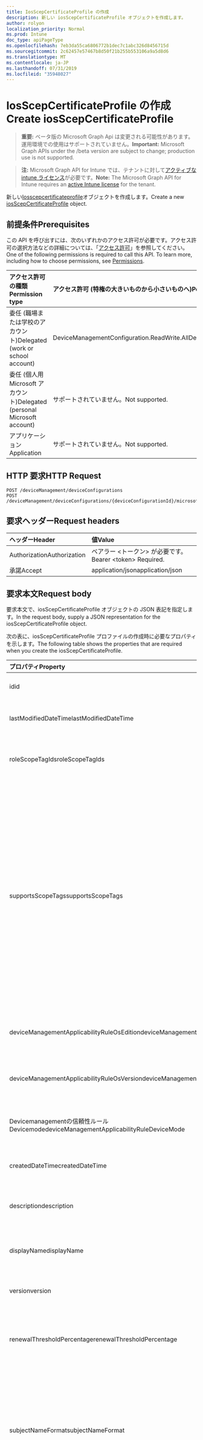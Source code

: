 ```yaml
---
title: IosScepCertificateProfile の作成
description: 新しい iosScepCertificateProfile オブジェクトを作成します。
author: rolyon
localization_priority: Normal
ms.prod: Intune
doc_type: apiPageType
ms.openlocfilehash: 7eb3da55ca6806772b1dec7c1abc326d8456715d
ms.sourcegitcommit: 2c62457e57467b8d50f21b255b553106a9a5d8d6
ms.translationtype: MT
ms.contentlocale: ja-JP
ms.lasthandoff: 07/31/2019
ms.locfileid: "35948027"
---
```

# <a name="create-iosscepcertificateprofile"></a><span data-ttu-id="f102a-103">IosScepCertificateProfile の作成</span><span class="sxs-lookup"><span data-stu-id="f102a-103">Create iosScepCertificateProfile</span></span>

> <span data-ttu-id="f102a-104">**重要:** ベータ版の Microsoft Graph Api は変更される可能性があります。運用環境での使用はサポートされていません。</span><span class="sxs-lookup"><span data-stu-id="f102a-104">**Important:** Microsoft Graph APIs under the /beta version are subject to change; production use is not supported.</span></span>

> <span data-ttu-id="f102a-105">**注:** Microsoft Graph API for Intune では、テナントに対して[アクティブな intune ライセンス](https://go.microsoft.com/fwlink/?linkid=839381)が必要です。</span><span class="sxs-lookup"><span data-stu-id="f102a-105">**Note:** The Microsoft Graph API for Intune requires an [active Intune license](https://go.microsoft.com/fwlink/?linkid=839381) for the tenant.</span></span>

<span data-ttu-id="f102a-106">新しい[Iosscepcertificateprofile](../resources/intune-deviceconfig-iosscepcertificateprofile.md)オブジェクトを作成します。</span><span class="sxs-lookup"><span data-stu-id="f102a-106">Create a new [iosScepCertificateProfile](../resources/intune-deviceconfig-iosscepcertificateprofile.md) object.</span></span>

## <a name="prerequisites"></a><span data-ttu-id="f102a-107">前提条件</span><span class="sxs-lookup"><span data-stu-id="f102a-107">Prerequisites</span></span>
<span data-ttu-id="f102a-p101">この API を呼び出すには、次のいずれかのアクセス許可が必要です。アクセス許可の選択方法などの詳細については、「[アクセス許可](/graph/permissions-reference)」を参照してください。</span><span class="sxs-lookup"><span data-stu-id="f102a-p101">One of the following permissions is required to call this API. To learn more, including how to choose permissions, see [Permissions](/graph/permissions-reference).</span></span>

|<span data-ttu-id="f102a-110">アクセス許可の種類</span><span class="sxs-lookup"><span data-stu-id="f102a-110">Permission type</span></span>|<span data-ttu-id="f102a-111">アクセス許可 (特権の大きいものから小さいものへ)</span><span class="sxs-lookup"><span data-stu-id="f102a-111">Permissions (from most to least privileged)</span></span>|
|:---|:---|
|<span data-ttu-id="f102a-112">委任 (職場または学校のアカウント)</span><span class="sxs-lookup"><span data-stu-id="f102a-112">Delegated (work or school account)</span></span>|<span data-ttu-id="f102a-113">DeviceManagementConfiguration.ReadWrite.All</span><span class="sxs-lookup"><span data-stu-id="f102a-113">DeviceManagementConfiguration.ReadWrite.All</span></span>|
|<span data-ttu-id="f102a-114">委任 (個人用 Microsoft アカウント)</span><span class="sxs-lookup"><span data-stu-id="f102a-114">Delegated (personal Microsoft account)</span></span>|<span data-ttu-id="f102a-115">サポートされていません。</span><span class="sxs-lookup"><span data-stu-id="f102a-115">Not supported.</span></span>|
|<span data-ttu-id="f102a-116">アプリケーション</span><span class="sxs-lookup"><span data-stu-id="f102a-116">Application</span></span>|<span data-ttu-id="f102a-117">サポートされていません。</span><span class="sxs-lookup"><span data-stu-id="f102a-117">Not supported.</span></span>|

## <a name="http-request"></a><span data-ttu-id="f102a-118">HTTP 要求</span><span class="sxs-lookup"><span data-stu-id="f102a-118">HTTP Request</span></span>
<!-- {
  "blockType": "ignored"
}
-->
``` http
POST /deviceManagement/deviceConfigurations
POST /deviceManagement/deviceConfigurations/{deviceConfigurationId}/microsoft.graph.windowsDomainJoinConfiguration/networkAccessConfigurations
```

## <a name="request-headers"></a><span data-ttu-id="f102a-119">要求ヘッダー</span><span class="sxs-lookup"><span data-stu-id="f102a-119">Request headers</span></span>
|<span data-ttu-id="f102a-120">ヘッダー</span><span class="sxs-lookup"><span data-stu-id="f102a-120">Header</span></span>|<span data-ttu-id="f102a-121">値</span><span class="sxs-lookup"><span data-stu-id="f102a-121">Value</span></span>|
|:---|:---|
|<span data-ttu-id="f102a-122">Authorization</span><span class="sxs-lookup"><span data-stu-id="f102a-122">Authorization</span></span>|<span data-ttu-id="f102a-123">ベアラー &lt;トークン&gt; が必要です。</span><span class="sxs-lookup"><span data-stu-id="f102a-123">Bearer &lt;token&gt; Required.</span></span>|
|<span data-ttu-id="f102a-124">承諾</span><span class="sxs-lookup"><span data-stu-id="f102a-124">Accept</span></span>|<span data-ttu-id="f102a-125">application/json</span><span class="sxs-lookup"><span data-stu-id="f102a-125">application/json</span></span>|

## <a name="request-body"></a><span data-ttu-id="f102a-126">要求本文</span><span class="sxs-lookup"><span data-stu-id="f102a-126">Request body</span></span>
<span data-ttu-id="f102a-127">要求本文で、iosScepCertificateProfile オブジェクトの JSON 表記を指定します。</span><span class="sxs-lookup"><span data-stu-id="f102a-127">In the request body, supply a JSON representation for the iosScepCertificateProfile object.</span></span>

<span data-ttu-id="f102a-128">次の表に、iosScepCertificateProfile プロファイルの作成時に必要なプロパティを示します。</span><span class="sxs-lookup"><span data-stu-id="f102a-128">The following table shows the properties that are required when you create the iosScepCertificateProfile.</span></span>

|<span data-ttu-id="f102a-129">プロパティ</span><span class="sxs-lookup"><span data-stu-id="f102a-129">Property</span></span>|<span data-ttu-id="f102a-130">型</span><span class="sxs-lookup"><span data-stu-id="f102a-130">Type</span></span>|<span data-ttu-id="f102a-131">説明</span><span class="sxs-lookup"><span data-stu-id="f102a-131">Description</span></span>|
|:---|:---|:---|
|<span data-ttu-id="f102a-132">id</span><span class="sxs-lookup"><span data-stu-id="f102a-132">id</span></span>|<span data-ttu-id="f102a-133">文字列</span><span class="sxs-lookup"><span data-stu-id="f102a-133">String</span></span>|<span data-ttu-id="f102a-134">エンティティのキー。</span><span class="sxs-lookup"><span data-stu-id="f102a-134">Key of the entity.</span></span> <span data-ttu-id="f102a-135">[deviceConfiguration](../resources/intune-deviceconfig-deviceconfiguration.md) から継承します</span><span class="sxs-lookup"><span data-stu-id="f102a-135">Inherited from [deviceConfiguration](../resources/intune-deviceconfig-deviceconfiguration.md)</span></span>|
|<span data-ttu-id="f102a-136">lastModifiedDateTime</span><span class="sxs-lookup"><span data-stu-id="f102a-136">lastModifiedDateTime</span></span>|<span data-ttu-id="f102a-137">DateTimeOffset</span><span class="sxs-lookup"><span data-stu-id="f102a-137">DateTimeOffset</span></span>|<span data-ttu-id="f102a-138">オブジェクトの最終更新の DateTime。</span><span class="sxs-lookup"><span data-stu-id="f102a-138">DateTime the object was last modified.</span></span> <span data-ttu-id="f102a-139">[deviceConfiguration](../resources/intune-deviceconfig-deviceconfiguration.md) から継承します</span><span class="sxs-lookup"><span data-stu-id="f102a-139">Inherited from [deviceConfiguration](../resources/intune-deviceconfig-deviceconfiguration.md)</span></span>|
|<span data-ttu-id="f102a-140">roleScopeTagIds</span><span class="sxs-lookup"><span data-stu-id="f102a-140">roleScopeTagIds</span></span>|<span data-ttu-id="f102a-141">文字列コレクション</span><span class="sxs-lookup"><span data-stu-id="f102a-141">String collection</span></span>|<span data-ttu-id="f102a-142">このエンティティインスタンスの範囲タグのリスト。</span><span class="sxs-lookup"><span data-stu-id="f102a-142">List of Scope Tags for this Entity instance.</span></span> <span data-ttu-id="f102a-143">[deviceConfiguration](../resources/intune-deviceconfig-deviceconfiguration.md) から継承します</span><span class="sxs-lookup"><span data-stu-id="f102a-143">Inherited from [deviceConfiguration](../resources/intune-deviceconfig-deviceconfiguration.md)</span></span>|
|<span data-ttu-id="f102a-144">supportsScopeTags</span><span class="sxs-lookup"><span data-stu-id="f102a-144">supportsScopeTags</span></span>|<span data-ttu-id="f102a-145">Boolean</span><span class="sxs-lookup"><span data-stu-id="f102a-145">Boolean</span></span>|<span data-ttu-id="f102a-146">基になるデバイス構成がスコープタグの割り当てをサポートしているかどうかを示します。</span><span class="sxs-lookup"><span data-stu-id="f102a-146">Indicates whether or not the underlying Device Configuration supports the assignment of scope tags.</span></span> <span data-ttu-id="f102a-147">この値が false である場合、ScopeTags プロパティへの割り当ては許可されません。エンティティは、スコープを持つユーザーには表示されません。</span><span class="sxs-lookup"><span data-stu-id="f102a-147">Assigning to the ScopeTags property is not allowed when this value is false and entities will not be visible to scoped users.</span></span> <span data-ttu-id="f102a-148">これは Silverlight で作成された従来のポリシーに対して実行され、Azure ポータルでポリシーを削除して再作成することによって解決できます。</span><span class="sxs-lookup"><span data-stu-id="f102a-148">This occurs for Legacy policies created in Silverlight and can be resolved by deleting and recreating the policy in the Azure Portal.</span></span> <span data-ttu-id="f102a-149">このプロパティに値を設定するには、 SetExtrusionDirection メソッドを適用します。</span><span class="sxs-lookup"><span data-stu-id="f102a-149">This property is read-only.</span></span> <span data-ttu-id="f102a-150">[deviceConfiguration](../resources/intune-deviceconfig-deviceconfiguration.md) から継承します</span><span class="sxs-lookup"><span data-stu-id="f102a-150">Inherited from [deviceConfiguration](../resources/intune-deviceconfig-deviceconfiguration.md)</span></span>|
|<span data-ttu-id="f102a-151">deviceManagementApplicabilityRuleOsEdition</span><span class="sxs-lookup"><span data-stu-id="f102a-151">deviceManagementApplicabilityRuleOsEdition</span></span>|[<span data-ttu-id="f102a-152">deviceManagementApplicabilityRuleOsEdition</span><span class="sxs-lookup"><span data-stu-id="f102a-152">deviceManagementApplicabilityRuleOsEdition</span></span>](../resources/intune-deviceconfig-devicemanagementapplicabilityruleosedition.md)|<span data-ttu-id="f102a-153">このポリシーの OS エディションの適用。</span><span class="sxs-lookup"><span data-stu-id="f102a-153">The OS edition applicability for this Policy.</span></span> <span data-ttu-id="f102a-154">[deviceConfiguration](../resources/intune-deviceconfig-deviceconfiguration.md) から継承します</span><span class="sxs-lookup"><span data-stu-id="f102a-154">Inherited from [deviceConfiguration](../resources/intune-deviceconfig-deviceconfiguration.md)</span></span>|
|<span data-ttu-id="f102a-155">deviceManagementApplicabilityRuleOsVersion</span><span class="sxs-lookup"><span data-stu-id="f102a-155">deviceManagementApplicabilityRuleOsVersion</span></span>|[<span data-ttu-id="f102a-156">deviceManagementApplicabilityRuleOsVersion</span><span class="sxs-lookup"><span data-stu-id="f102a-156">deviceManagementApplicabilityRuleOsVersion</span></span>](../resources/intune-deviceconfig-devicemanagementapplicabilityruleosversion.md)|<span data-ttu-id="f102a-157">このポリシーの OS バージョン適用ルール。</span><span class="sxs-lookup"><span data-stu-id="f102a-157">The OS version applicability rule for this Policy.</span></span> <span data-ttu-id="f102a-158">[deviceConfiguration](../resources/intune-deviceconfig-deviceconfiguration.md) から継承します</span><span class="sxs-lookup"><span data-stu-id="f102a-158">Inherited from [deviceConfiguration](../resources/intune-deviceconfig-deviceconfiguration.md)</span></span>|
|<span data-ttu-id="f102a-159">Devicemanagementの信頼性ルール Devicemode</span><span class="sxs-lookup"><span data-stu-id="f102a-159">deviceManagementApplicabilityRuleDeviceMode</span></span>|[<span data-ttu-id="f102a-160">Devicemanagementの信頼性ルール Devicemode</span><span class="sxs-lookup"><span data-stu-id="f102a-160">deviceManagementApplicabilityRuleDeviceMode</span></span>](../resources/intune-deviceconfig-devicemanagementapplicabilityruledevicemode.md)|<span data-ttu-id="f102a-161">このポリシーのデバイスモード適用ルール。</span><span class="sxs-lookup"><span data-stu-id="f102a-161">The device mode applicability rule for this Policy.</span></span> <span data-ttu-id="f102a-162">[deviceConfiguration](../resources/intune-deviceconfig-deviceconfiguration.md) から継承します</span><span class="sxs-lookup"><span data-stu-id="f102a-162">Inherited from [deviceConfiguration](../resources/intune-deviceconfig-deviceconfiguration.md)</span></span>|
|<span data-ttu-id="f102a-163">createdDateTime</span><span class="sxs-lookup"><span data-stu-id="f102a-163">createdDateTime</span></span>|<span data-ttu-id="f102a-164">DateTimeOffset</span><span class="sxs-lookup"><span data-stu-id="f102a-164">DateTimeOffset</span></span>|<span data-ttu-id="f102a-165">オブジェクトが作成された DateTime。</span><span class="sxs-lookup"><span data-stu-id="f102a-165">DateTime the object was created.</span></span> <span data-ttu-id="f102a-166">[deviceConfiguration](../resources/intune-deviceconfig-deviceconfiguration.md) から継承します</span><span class="sxs-lookup"><span data-stu-id="f102a-166">Inherited from [deviceConfiguration](../resources/intune-deviceconfig-deviceconfiguration.md)</span></span>|
|<span data-ttu-id="f102a-167">description</span><span class="sxs-lookup"><span data-stu-id="f102a-167">description</span></span>|<span data-ttu-id="f102a-168">String</span><span class="sxs-lookup"><span data-stu-id="f102a-168">String</span></span>|<span data-ttu-id="f102a-169">管理者が指定した、デバイス構成についての説明。</span><span class="sxs-lookup"><span data-stu-id="f102a-169">Admin provided description of the Device Configuration.</span></span> <span data-ttu-id="f102a-170">[deviceConfiguration](../resources/intune-deviceconfig-deviceconfiguration.md) から継承します</span><span class="sxs-lookup"><span data-stu-id="f102a-170">Inherited from [deviceConfiguration](../resources/intune-deviceconfig-deviceconfiguration.md)</span></span>|
|<span data-ttu-id="f102a-171">displayName</span><span class="sxs-lookup"><span data-stu-id="f102a-171">displayName</span></span>|<span data-ttu-id="f102a-172">String</span><span class="sxs-lookup"><span data-stu-id="f102a-172">String</span></span>|<span data-ttu-id="f102a-173">管理者が指定した、デバイス構成の名前。</span><span class="sxs-lookup"><span data-stu-id="f102a-173">Admin provided name of the device configuration.</span></span> <span data-ttu-id="f102a-174">[deviceConfiguration](../resources/intune-deviceconfig-deviceconfiguration.md) から継承します</span><span class="sxs-lookup"><span data-stu-id="f102a-174">Inherited from [deviceConfiguration](../resources/intune-deviceconfig-deviceconfiguration.md)</span></span>|
|<span data-ttu-id="f102a-175">version</span><span class="sxs-lookup"><span data-stu-id="f102a-175">version</span></span>|<span data-ttu-id="f102a-176">Int32</span><span class="sxs-lookup"><span data-stu-id="f102a-176">Int32</span></span>|<span data-ttu-id="f102a-177">デバイス構成のバージョン。</span><span class="sxs-lookup"><span data-stu-id="f102a-177">Version of the device configuration.</span></span> <span data-ttu-id="f102a-178">[deviceConfiguration](../resources/intune-deviceconfig-deviceconfiguration.md) から継承します</span><span class="sxs-lookup"><span data-stu-id="f102a-178">Inherited from [deviceConfiguration](../resources/intune-deviceconfig-deviceconfiguration.md)</span></span>|
|<span data-ttu-id="f102a-179">renewalThresholdPercentage</span><span class="sxs-lookup"><span data-stu-id="f102a-179">renewalThresholdPercentage</span></span>|<span data-ttu-id="f102a-180">Int32</span><span class="sxs-lookup"><span data-stu-id="f102a-180">Int32</span></span>|<span data-ttu-id="f102a-181">証明書の更新しきい値の割合。</span><span class="sxs-lookup"><span data-stu-id="f102a-181">Certificate renewal threshold percentage.</span></span> <span data-ttu-id="f102a-182">有効な値は、 [Ioscertificateprofilebase](../resources/intune-deviceconfig-ioscertificateprofilebase.md)から継承された値 1 ~ 99 です。</span><span class="sxs-lookup"><span data-stu-id="f102a-182">Valid values 1 to 99 Inherited from [iosCertificateProfileBase](../resources/intune-deviceconfig-ioscertificateprofilebase.md)</span></span>|
|<span data-ttu-id="f102a-183">subjectNameFormat</span><span class="sxs-lookup"><span data-stu-id="f102a-183">subjectNameFormat</span></span>|[<span data-ttu-id="f102a-184">appleSubjectNameFormat</span><span class="sxs-lookup"><span data-stu-id="f102a-184">appleSubjectNameFormat</span></span>](../resources/intune-deviceconfig-applesubjectnameformat.md)|<span data-ttu-id="f102a-185">証明書のサブジェクト名の形式。</span><span class="sxs-lookup"><span data-stu-id="f102a-185">Certificate Subject Name Format.</span></span> <span data-ttu-id="f102a-186">[Ioscertificateprofilebase](../resources/intune-deviceconfig-ioscertificateprofilebase.md)から継承します。</span><span class="sxs-lookup"><span data-stu-id="f102a-186">Inherited from [iosCertificateProfileBase](../resources/intune-deviceconfig-ioscertificateprofilebase.md).</span></span> <span data-ttu-id="f102a-187">使用可能な値: `commonName`、`commonNameAsEmail`、`custom`、`commonNameIncludingEmail`、`commonNameAsIMEI`、`commonNameAsSerialNumber`。</span><span class="sxs-lookup"><span data-stu-id="f102a-187">Possible values are: `commonName`, `commonNameAsEmail`, `custom`, `commonNameIncludingEmail`, `commonNameAsIMEI`, `commonNameAsSerialNumber`.</span></span>|
|<span data-ttu-id="f102a-188">subjectAlternativeNameType</span><span class="sxs-lookup"><span data-stu-id="f102a-188">subjectAlternativeNameType</span></span>|[<span data-ttu-id="f102a-189">subjectAlternativeNameType</span><span class="sxs-lookup"><span data-stu-id="f102a-189">subjectAlternativeNameType</span></span>](../resources/intune-deviceconfig-subjectalternativenametype.md)|<span data-ttu-id="f102a-190">証明書のサブジェクトの別名の種類。</span><span class="sxs-lookup"><span data-stu-id="f102a-190">Certificate Subject Alternative Name type.</span></span> <span data-ttu-id="f102a-191">[Ioscertificateprofilebase](../resources/intune-deviceconfig-ioscertificateprofilebase.md)から継承します。</span><span class="sxs-lookup"><span data-stu-id="f102a-191">Inherited from [iosCertificateProfileBase](../resources/intune-deviceconfig-ioscertificateprofilebase.md).</span></span> <span data-ttu-id="f102a-192">可能な値は、`none`、`emailAddress`、`userPrincipalName`、`customAzureADAttribute`、`domainNameService` です。</span><span class="sxs-lookup"><span data-stu-id="f102a-192">Possible values are: `none`, `emailAddress`, `userPrincipalName`, `customAzureADAttribute`, `domainNameService`.</span></span>|
|<span data-ttu-id="f102a-193">certificateValidityPeriodValue</span><span class="sxs-lookup"><span data-stu-id="f102a-193">certificateValidityPeriodValue</span></span>|<span data-ttu-id="f102a-194">Int32</span><span class="sxs-lookup"><span data-stu-id="f102a-194">Int32</span></span>|<span data-ttu-id="f102a-195">証明書の有効期間の値。</span><span class="sxs-lookup"><span data-stu-id="f102a-195">Value for the Certificate Validity Period.</span></span> <span data-ttu-id="f102a-196">[Ioscertificateprofilebase](../resources/intune-deviceconfig-ioscertificateprofilebase.md)から継承します</span><span class="sxs-lookup"><span data-stu-id="f102a-196">Inherited from [iosCertificateProfileBase](../resources/intune-deviceconfig-ioscertificateprofilebase.md)</span></span>|
|<span data-ttu-id="f102a-197">certificateValidityPeriodScale</span><span class="sxs-lookup"><span data-stu-id="f102a-197">certificateValidityPeriodScale</span></span>|[<span data-ttu-id="f102a-198">certificateValidityPeriodScale</span><span class="sxs-lookup"><span data-stu-id="f102a-198">certificateValidityPeriodScale</span></span>](../resources/intune-deviceconfig-certificatevalidityperiodscale.md)|<span data-ttu-id="f102a-199">証明書の有効期間のスケール。</span><span class="sxs-lookup"><span data-stu-id="f102a-199">Scale for the Certificate Validity Period.</span></span> <span data-ttu-id="f102a-200">[Ioscertificateprofilebase](../resources/intune-deviceconfig-ioscertificateprofilebase.md)から継承します。</span><span class="sxs-lookup"><span data-stu-id="f102a-200">Inherited from [iosCertificateProfileBase](../resources/intune-deviceconfig-ioscertificateprofilebase.md).</span></span> <span data-ttu-id="f102a-201">可能な値は、`days`、`months`、`years` です。</span><span class="sxs-lookup"><span data-stu-id="f102a-201">Possible values are: `days`, `months`, `years`.</span></span>|
|<span data-ttu-id="f102a-202">scepServerUrls</span><span class="sxs-lookup"><span data-stu-id="f102a-202">scepServerUrls</span></span>|<span data-ttu-id="f102a-203">文字列コレクション</span><span class="sxs-lookup"><span data-stu-id="f102a-203">String collection</span></span>|<span data-ttu-id="f102a-204">SCEP サーバーの Url。</span><span class="sxs-lookup"><span data-stu-id="f102a-204">SCEP Server Url(s).</span></span>|
|<span data-ttu-id="f102a-205">Subjectnameformatstring プロパティ</span><span class="sxs-lookup"><span data-stu-id="f102a-205">subjectNameFormatString</span></span>|<span data-ttu-id="f102a-206">String</span><span class="sxs-lookup"><span data-stu-id="f102a-206">String</span></span>|<span data-ttu-id="f102a-207">SubjectNameFormat = Custom で使用するカスタム形式。</span><span class="sxs-lookup"><span data-stu-id="f102a-207">Custom format to use with SubjectNameFormat = Custom.</span></span> <span data-ttu-id="f102a-208">例: CN = {{EmailAddress}}, E = {{EmailAddress}}, OU = エンタープライズユーザー, O = Contoso Corporation, L = Redmond, ST = WA, C = US</span><span class="sxs-lookup"><span data-stu-id="f102a-208">Example: CN={{EmailAddress}},E={{EmailAddress}},OU=Enterprise Users,O=Contoso Corporation,L=Redmond,ST=WA,C=US</span></span>|
|<span data-ttu-id="f102a-209">keyUsage</span><span class="sxs-lookup"><span data-stu-id="f102a-209">keyUsage</span></span>|[<span data-ttu-id="f102a-210">keyUsages</span><span class="sxs-lookup"><span data-stu-id="f102a-210">keyUsages</span></span>](../resources/intune-deviceconfig-keyusages.md)|<span data-ttu-id="f102a-211">SCEP キーの使用法。</span><span class="sxs-lookup"><span data-stu-id="f102a-211">SCEP Key Usage.</span></span> <span data-ttu-id="f102a-212">可能な値は、`keyEncipherment`、`digitalSignature` です。</span><span class="sxs-lookup"><span data-stu-id="f102a-212">Possible values are: `keyEncipherment`, `digitalSignature`.</span></span>|
|<span data-ttu-id="f102a-213">keySize</span><span class="sxs-lookup"><span data-stu-id="f102a-213">keySize</span></span>|[<span data-ttu-id="f102a-214">keySize</span><span class="sxs-lookup"><span data-stu-id="f102a-214">keySize</span></span>](../resources/intune-deviceconfig-keysize.md)|<span data-ttu-id="f102a-215">SCEP キーのサイズ。</span><span class="sxs-lookup"><span data-stu-id="f102a-215">SCEP Key Size.</span></span> <span data-ttu-id="f102a-216">可能な値は、`size1024`、`size2048` です。</span><span class="sxs-lookup"><span data-stu-id="f102a-216">Possible values are: `size1024`, `size2048`.</span></span>|
|<span data-ttu-id="f102a-217">extendedKeyUsages</span><span class="sxs-lookup"><span data-stu-id="f102a-217">extendedKeyUsages</span></span>|<span data-ttu-id="f102a-218">[Extendedkeyusage](../resources/intune-deviceconfig-extendedkeyusage.md)コレクション</span><span class="sxs-lookup"><span data-stu-id="f102a-218">[extendedKeyUsage](../resources/intune-deviceconfig-extendedkeyusage.md) collection</span></span>|<span data-ttu-id="f102a-219">拡張キー使用法 (EKU) の設定。</span><span class="sxs-lookup"><span data-stu-id="f102a-219">Extended Key Usage (EKU) settings.</span></span> <span data-ttu-id="f102a-220">このコレクションには、最大で 500 個の要素を含めることができます。</span><span class="sxs-lookup"><span data-stu-id="f102a-220">This collection can contain a maximum of 500 elements.</span></span>|
|<span data-ttu-id="f102a-221">subjectAlternativeNameFormatString</span><span class="sxs-lookup"><span data-stu-id="f102a-221">subjectAlternativeNameFormatString</span></span>|<span data-ttu-id="f102a-222">String</span><span class="sxs-lookup"><span data-stu-id="f102a-222">String</span></span>|<span data-ttu-id="f102a-223">AAD 属性を定義するカスタム文字列。</span><span class="sxs-lookup"><span data-stu-id="f102a-223">Custom String that defines the AAD Attribute.</span></span>|
|<span data-ttu-id="f102a-224">certificateStore</span><span class="sxs-lookup"><span data-stu-id="f102a-224">certificateStore</span></span>|[<span data-ttu-id="f102a-225">certificateStore</span><span class="sxs-lookup"><span data-stu-id="f102a-225">certificateStore</span></span>](../resources/intune-deviceconfig-certificatestore.md)|<span data-ttu-id="f102a-226">ターゲットストアの証明書。</span><span class="sxs-lookup"><span data-stu-id="f102a-226">Target store certificate.</span></span> <span data-ttu-id="f102a-227">可能な値は、`user`、`machine` です。</span><span class="sxs-lookup"><span data-stu-id="f102a-227">Possible values are: `user`, `machine`.</span></span>|
|<span data-ttu-id="f102a-228">customSubjectAlternativeNames</span><span class="sxs-lookup"><span data-stu-id="f102a-228">customSubjectAlternativeNames</span></span>|<span data-ttu-id="f102a-229">[Customsubject代替 (ベンダー](../resources/intune-deviceconfig-customsubjectalternativename.md) ) コレクション</span><span class="sxs-lookup"><span data-stu-id="f102a-229">[customSubjectAlternativeName](../resources/intune-deviceconfig-customsubjectalternativename.md) collection</span></span>|<span data-ttu-id="f102a-230">カスタムサブジェクトの別名設定。</span><span class="sxs-lookup"><span data-stu-id="f102a-230">Custom Subject Alternative Name Settings.</span></span> <span data-ttu-id="f102a-231">このコレクションには、最大で 500 個の要素を含めることができます。</span><span class="sxs-lookup"><span data-stu-id="f102a-231">This collection can contain a maximum of 500 elements.</span></span>|



## <a name="response"></a><span data-ttu-id="f102a-232">応答</span><span class="sxs-lookup"><span data-stu-id="f102a-232">Response</span></span>
<span data-ttu-id="f102a-233">成功した場合、このメソッド`201 Created`は応答コードと、応答本文で[Iosscepcertificateprofile](../resources/intune-deviceconfig-iosscepcertificateprofile.md)オブジェクトを返します。</span><span class="sxs-lookup"><span data-stu-id="f102a-233">If successful, this method returns a `201 Created` response code and a [iosScepCertificateProfile](../resources/intune-deviceconfig-iosscepcertificateprofile.md) object in the response body.</span></span>

## <a name="example"></a><span data-ttu-id="f102a-234">例</span><span class="sxs-lookup"><span data-stu-id="f102a-234">Example</span></span>

### <a name="request"></a><span data-ttu-id="f102a-235">要求</span><span class="sxs-lookup"><span data-stu-id="f102a-235">Request</span></span>
<span data-ttu-id="f102a-236">以下は、要求の例です。</span><span class="sxs-lookup"><span data-stu-id="f102a-236">Here is an example of the request.</span></span>
``` http
POST https://graph.microsoft.com/beta/deviceManagement/deviceConfigurations
Content-type: application/json
Content-length: 1932

{
  "@odata.type": "#microsoft.graph.iosScepCertificateProfile",
  "roleScopeTagIds": [
    "Role Scope Tag Ids value"
  ],
  "supportsScopeTags": true,
  "deviceManagementApplicabilityRuleOsEdition": {
    "@odata.type": "microsoft.graph.deviceManagementApplicabilityRuleOsEdition",
    "osEditionTypes": [
      "windows10EnterpriseN"
    ],
    "name": "Name value",
    "ruleType": "exclude"
  },
  "deviceManagementApplicabilityRuleOsVersion": {
    "@odata.type": "microsoft.graph.deviceManagementApplicabilityRuleOsVersion",
    "minOSVersion": "Min OSVersion value",
    "maxOSVersion": "Max OSVersion value",
    "name": "Name value",
    "ruleType": "exclude"
  },
  "deviceManagementApplicabilityRuleDeviceMode": {
    "@odata.type": "microsoft.graph.deviceManagementApplicabilityRuleDeviceMode",
    "deviceMode": "sModeConfiguration",
    "name": "Name value",
    "ruleType": "exclude"
  },
  "description": "Description value",
  "displayName": "Display Name value",
  "version": 7,
  "renewalThresholdPercentage": 10,
  "subjectNameFormat": "commonNameAsEmail",
  "subjectAlternativeNameType": "emailAddress",
  "certificateValidityPeriodValue": 14,
  "certificateValidityPeriodScale": "months",
  "scepServerUrls": [
    "Scep Server Urls value"
  ],
  "subjectNameFormatString": "Subject Name Format String value",
  "keyUsage": "digitalSignature",
  "keySize": "size2048",
  "extendedKeyUsages": [
    {
      "@odata.type": "microsoft.graph.extendedKeyUsage",
      "name": "Name value",
      "objectIdentifier": "Object Identifier value"
    }
  ],
  "subjectAlternativeNameFormatString": "Subject Alternative Name Format String value",
  "certificateStore": "machine",
  "customSubjectAlternativeNames": [
    {
      "@odata.type": "microsoft.graph.customSubjectAlternativeName",
      "sanType": "emailAddress",
      "name": "Name value"
    }
  ]
}
```

### <a name="response"></a><span data-ttu-id="f102a-237">応答</span><span class="sxs-lookup"><span data-stu-id="f102a-237">Response</span></span>
<span data-ttu-id="f102a-p124">以下は、応答の例です。注:簡潔にするために、ここに示す応答オブジェクトは切り詰められている場合があります。すべてのプロパティは実際の呼び出しから返されます。</span><span class="sxs-lookup"><span data-stu-id="f102a-p124">Here is an example of the response. Note: The response object shown here may be truncated for brevity. All of the properties will be returned from an actual call.</span></span>
``` http
HTTP/1.1 201 Created
Content-Type: application/json
Content-Length: 2104

{
  "@odata.type": "#microsoft.graph.iosScepCertificateProfile",
  "id": "0deb8dbf-8dbf-0deb-bf8d-eb0dbf8deb0d",
  "lastModifiedDateTime": "2017-01-01T00:00:35.1329464-08:00",
  "roleScopeTagIds": [
    "Role Scope Tag Ids value"
  ],
  "supportsScopeTags": true,
  "deviceManagementApplicabilityRuleOsEdition": {
    "@odata.type": "microsoft.graph.deviceManagementApplicabilityRuleOsEdition",
    "osEditionTypes": [
      "windows10EnterpriseN"
    ],
    "name": "Name value",
    "ruleType": "exclude"
  },
  "deviceManagementApplicabilityRuleOsVersion": {
    "@odata.type": "microsoft.graph.deviceManagementApplicabilityRuleOsVersion",
    "minOSVersion": "Min OSVersion value",
    "maxOSVersion": "Max OSVersion value",
    "name": "Name value",
    "ruleType": "exclude"
  },
  "deviceManagementApplicabilityRuleDeviceMode": {
    "@odata.type": "microsoft.graph.deviceManagementApplicabilityRuleDeviceMode",
    "deviceMode": "sModeConfiguration",
    "name": "Name value",
    "ruleType": "exclude"
  },
  "createdDateTime": "2017-01-01T00:02:43.5775965-08:00",
  "description": "Description value",
  "displayName": "Display Name value",
  "version": 7,
  "renewalThresholdPercentage": 10,
  "subjectNameFormat": "commonNameAsEmail",
  "subjectAlternativeNameType": "emailAddress",
  "certificateValidityPeriodValue": 14,
  "certificateValidityPeriodScale": "months",
  "scepServerUrls": [
    "Scep Server Urls value"
  ],
  "subjectNameFormatString": "Subject Name Format String value",
  "keyUsage": "digitalSignature",
  "keySize": "size2048",
  "extendedKeyUsages": [
    {
      "@odata.type": "microsoft.graph.extendedKeyUsage",
      "name": "Name value",
      "objectIdentifier": "Object Identifier value"
    }
  ],
  "subjectAlternativeNameFormatString": "Subject Alternative Name Format String value",
  "certificateStore": "machine",
  "customSubjectAlternativeNames": [
    {
      "@odata.type": "microsoft.graph.customSubjectAlternativeName",
      "sanType": "emailAddress",
      "name": "Name value"
    }
  ]
}
```





